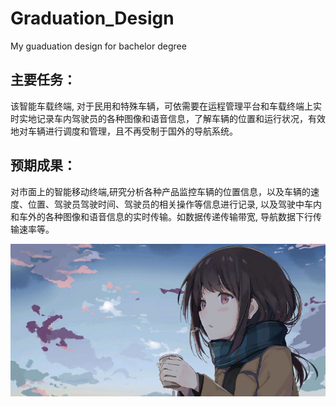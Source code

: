 Graduation_Design
===================
My guaduation design for bachelor degree

## 主要任务：
该智能车载终端, 对于民用和特殊车辆，可依需要在运程管理平台和车载终端上实时实地记录车内驾驶员的各种图像和语音信息，了解车辆的位置和运行状况，有效地对车辆进行调度和管理，且不再受制于国外的导航系统。

## 预期成果：
对市面上的智能移动终端,研究分析各种产品监控车辆的位置信息，以及车辆的速度、位置、驾驶员驾驶时间、驾驶员的相关操作等信息进行记录, 以及驾驶中车内和车外的各种图像和语音信息的实时传输。如数据传递传输带宽, 导航数据下行传输速率等。



![avatar](https://github.com/hope-young/Graduation_Design/blob/master/pixelC_wallpaper.png)

[^_^]:#(这是注释你看不到)

